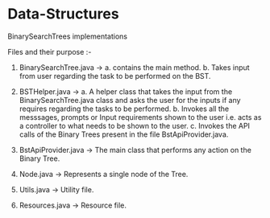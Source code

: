 # Data-Structures
BinarySearchTrees implementations


Files and their purpose :-

1. BinarySearchTree.java  -> 
      a. contains the main method.
      b. Takes input from user regarding the task to be performed on the BST.

2. BSTHelper.java ->
      a. A helper class that takes the input from the BinarySearchTree.java class and asks the user for the inputs if any requires
            regarding the tasks to be performed.
      b. Invokes all the messsages, prompts or Input requirements shown to the user i.e. acts as a controller to what needs to be shown to 
             the user.
      c. Invokes the API calls of the Binary Trees present in the file BstApiProvider.java.
      
3. BstApiProvider.java ->
      The main class that performs any action on the Binary Tree.
      
4. Node.java ->
      Represents a single node of the Tree.
      
5. Utils.java ->
      Utility file.
      
6. Resources.java ->
      Resource file.
